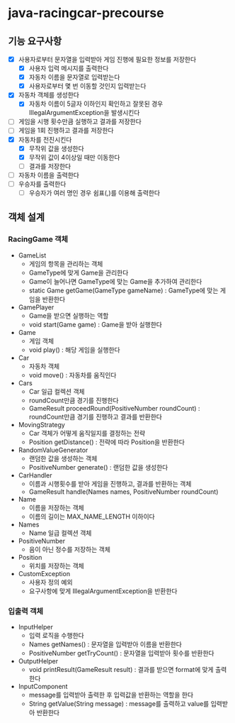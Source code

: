 # java-racingcar-precourse

## 기능 요구사항
- [x] 사용자로부터 문자열을 입력받아 게임 진행에 필요한 정보를 저장한다 
  - [x] 사용자 입력 메시지를 출력한다 
  - [x] 자동차 이름을 문자열로 입력받는다
  - [x] 사용자로부터 몇 번 이동할 것인지 입력받는다
- [x] 자동차 객체를 생성한다
  - [x] 자동차 이름이 5글자 이하인지 확인하고 잘못된 경우 IllegalArgumentException을 발생시킨다
- [ ] 게임을 시행 횟수만큼 실행하고 결과를 저장한다
- [ ] 게임을 1회 진행하고 결과를 저장한다
- [x] 자동차를 전진시킨다
  - [x] 무작위 값을 생성한다
  - [x] 무작위 값이 4이상일 때만 이동한다
  - [ ] 결과를 저장한다
- [ ] 자동차 이름을 출력한다
- [ ] 우승자를 출력한다
    - [ ] 우승자가 여러 명인 경우 쉼표(,)를 이용해 출력한다

## 객체 설계
### RacingGame 객체
- GameList
  - 게임의 항목을 관리하는 객체
  - GameType에 맞게 Game을 관리한다
  - Game이 늘어나면 GameType에 맞는 Game을 추가하여 관리한다
  - static Game getGame(GameType gameName) : GameType에 맞는 게임을 반환한다
- GamePlayer
  - Game을 받으면 실행하는 역할
  - void start(Game game) : Game을 받아 실행한다
- Game
  - 게임 객체
  - void play() : 해당 게임을 실행한다
- Car
  - 자동차 객체
  - void move() : 자동차를 움직인다
- Cars
  - Car 일급 컬렉션 객체
  - roundCount만큼 경기를 진행한다
  - GameResult proceedRound(PositiveNumber roundCount) : roundCount만큼 경기를 진행하고 결과를 반환한다
- MovingStrategy
  - Car 객체가 어떻게 움직일지를 결정하는 전략
  - Position getDistance() : 전략에 따라 Position을 반환한다
- RandomValueGenerator
  - 랜덤한 값을 생성하는 객체
  - PositiveNumber generate() : 랜덤한 값을 생성한다
- CarHandler
  - 이름과 시행횟수를 받아 게임을 진행하고, 결과를 반환하는 객체
  - GameResult handle(Names names, PositiveNumber roundCount)
- Name
  - 이름을 저장하는 객체
  - 이름의 길이는 MAX_NAME_LENGTH 이하이다
- Names
  - Name 일급 컬렉션 객체
- PositiveNumber
  - 음이 아닌 정수를 저장하는 객체
- Position
  - 위치를 저장하는 객체
- CustomException
  - 사용자 정의 예외
  - 요구사항에 맞게 IllegalArgumentException을 반환한다

### 입출력 객체
- InputHelper
  - 입력 로직을 수행한다
  - Names getNames() : 문자열을 입력받아 이름을 반환한다
  - PositiveNumber getTryCount() : 문자열을 입력받아 횟수를 반환한다
- OutputHelper
  - void printResult(GameResult result) : 결과를 받으면 format에 맞게 출력한다
- InputComponent
  - message를 입력받아 출력한 후 입력값을 반환하는 역할을 한다
  - String getValue(String message) : message를 출력하고 value를 입력받아 반환한다
